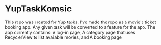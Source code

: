 # YupTaskKomsic
This repo was created for Yup tasks.
I've made the repo as a movie's ticket booking app. Any given task will be converted to a feature for the app.
The app currently contains:
A log-in page,
A category page that uses RecyclerView to list available movies, and
A booking page

